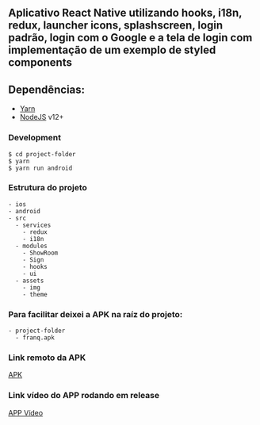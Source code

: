 
## Aplicativo React Native utilizando hooks, i18n, redux, launcher icons, splashscreen, login padrão, login com o Google e a tela de login com implementação de um exemplo de styled components

## Dependências:

- [Yarn](https://yarnpkg.com/pt-BR/)
- [NodeJS](https://nodejs.org/en/) v12+

### Development 
```
$ cd project-folder
$ yarn
$ yarn run android
```

### Estrutura do projeto

```
- ios
- android
- src
  - services
    - redux
    - i18n
  - modules
    - ShowRoom
    - Sign
    - hooks
    - ui
  - assets
    - img
    - theme

```

### Para facilitar deixei a APK na raíz do projeto:
```
- project-folder
  - franq.apk
```

### Link remoto da APK
[APK](https://drive.google.com/file/d/11zom2HaA10D_nlCzOAu-Lj8FeFJVNc-y/view?usp=sharing)

### Link vídeo do APP rodando em release
[APP Vídeo](https://drive.google.com/file/d/1C88vtyOdkMP0pgycradkrZOwfGibja_x/view?usp=sharing)


